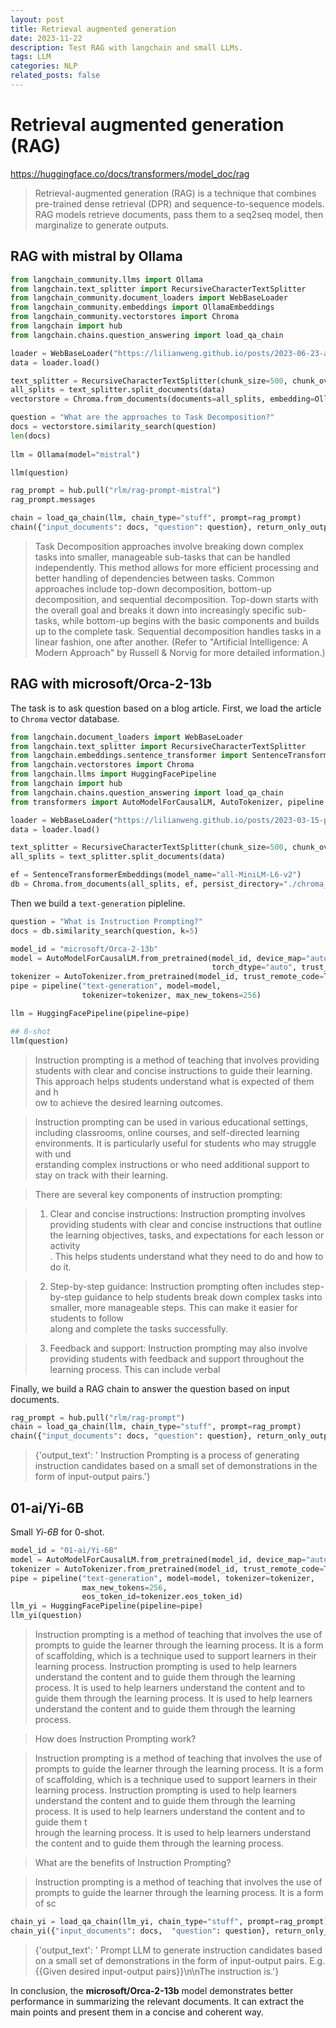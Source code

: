 ```yaml
---
layout: post
title: Retrieval augmented generation
date: 2023-11-22
description: Test RAG with langchain and small LLMs.
tags: LLM
categories: NLP
related_posts: false
---
```


# Retrieval augmented generation (RAG)

<https://huggingface.co/docs/transformers/model_doc/rag>
> Retrieval-augmented generation (RAG) is a technique that combines pre-trained dense retrieval (DPR) and sequence-to-sequence models. RAG models retrieve documents, pass them to a seq2seq model, then marginalize to generate outputs.

## RAG with **mistral** by Ollama
```python
from langchain_community.llms import Ollama
from langchain.text_splitter import RecursiveCharacterTextSplitter
from langchain_community.document_loaders import WebBaseLoader
from langchain_community.embeddings import OllamaEmbeddings
from langchain_community.vectorstores import Chroma
from langchain import hub
from langchain.chains.question_answering import load_qa_chain

loader = WebBaseLoader("https://lilianweng.github.io/posts/2023-06-23-agent/")
data = loader.load()

text_splitter = RecursiveCharacterTextSplitter(chunk_size=500, chunk_overlap=0)
all_splits = text_splitter.split_documents(data)
vectorstore = Chroma.from_documents(documents=all_splits, embedding=OllamaEmbeddings(model="mistral"))

question = "What are the approaches to Task Decomposition?"
docs = vectorstore.similarity_search(question)
len(docs)
￼
llm = Ollama(model="mistral")

llm(question)

rag_prompt = hub.pull("rlm/rag-prompt-mistral")
rag_prompt.messages

chain = load_qa_chain(llm, chain_type="stuff", prompt=rag_prompt)
chain({"input_documents": docs, "question": question}, return_only_outputs=True)

```

> Task Decomposition approaches involve breaking down complex tasks into smaller, manageable sub-tasks that can be handled independently. This method allows for more efficient processing and better handling of dependencies between tasks. Common approaches include top-down decomposition, bottom-up decomposition, and sequential decomposition. Top-down starts with the overall goal and breaks it down into increasingly specific sub-tasks, while bottom-up begins with the basic components and builds up to the complete task. Sequential decomposition handles tasks in a linear fashion, one after another. (Refer to "Artificial Intelligence: A Modern Approach" by Russell & Norvig for more detailed information.)

## RAG with **microsoft/Orca-2-13b**

The task is to ask question based on a blog article. First, we load the article to `Chroma` vector database.
```python
from langchain.document_loaders import WebBaseLoader
from langchain.text_splitter import RecursiveCharacterTextSplitter
from langchain.embeddings.sentence_transformer import SentenceTransformerEmbeddings
from langchain.vectorstores import Chroma
from langchain.llms import HuggingFacePipeline
from langchain import hub
from langchain.chains.question_answering import load_qa_chain
from transformers import AutoModelForCausalLM, AutoTokenizer, pipeline

loader = WebBaseLoader("https://lilianweng.github.io/posts/2023-03-15-prompt-engineering/")
data = loader.load()

text_splitter = RecursiveCharacterTextSplitter(chunk_size=500, chunk_overlap=0)
all_splits = text_splitter.split_documents(data)

ef = SentenceTransformerEmbeddings(model_name="all-MiniLM-L6-v2")
db = Chroma.from_documents(all_splits, ef, persist_directory="./chroma_db")
```

Then we build a `text-generation` pipleline.
```python
question = "What is Instruction Prompting?"
docs = db.similarity_search(question, k=5)

model_id = "microsoft/Orca-2-13b"
model = AutoModelForCausalLM.from_pretrained(model_id, device_map="auto",
                                             torch_dtype="auto", trust_remote_code=True)
tokenizer = AutoTokenizer.from_pretrained(model_id, trust_remote_code=True)
pipe = pipeline("text-generation", model=model,
                tokenizer=tokenizer, max_new_tokens=256)

llm = HuggingFacePipeline(pipeline=pipe)

## 0-shot
llm(question)
```

> Instruction prompting is a method of teaching that involves providing students with clear and concise instructions to guide their learning. This approach helps students understand what is expected of them and h\
ow to achieve the desired learning outcomes.

> Instruction prompting can be used in various educational settings, including classrooms, online courses, and self-directed learning environments. It is particularly useful for students who may struggle with und\
erstanding complex instructions or who need additional support to stay on track with their learning.

> There are several key components of instruction prompting:

> 1. Clear and concise instructions: Instruction prompting involves providing students with clear and concise instructions that outline the learning objectives, tasks, and expectations for each lesson or activity\
. This helps students understand what they need to do and how to do it.

> 2. Step-by-step guidance: Instruction prompting often includes step-by-step guidance to help students break down complex tasks into smaller, more manageable steps. This can make it easier for students to follow\
 along and complete the tasks successfully.

> 3. Feedback and support: Instruction prompting may also involve providing students with feedback and support throughout the learning process. This can include verbal

Finally, we build a RAG chain to answer the question based on input documents.

```python
rag_prompt = hub.pull("rlm/rag-prompt")
chain = load_qa_chain(llm, chain_type="stuff", prompt=rag_prompt)
chain({"input_documents": docs, "question": question}, return_only_outputs=True)
```

> {'output_text': ' Instruction Prompting is a process of generating instruction candidates based on a small set of demonstrations in the form of input-output pairs.'}

## **01-ai/Yi-6B**

Small *Yi-6B* for 0-shot.
```python
model_id = "01-ai/Yi-6B"
model = AutoModelForCausalLM.from_pretrained(model_id, device_map="auto", torch_dtype="auto", trust_remote_code=True)
tokenizer = AutoTokenizer.from_pretrained(model_id, trust_remote_code=True)
pipe = pipeline("text-generation", model=model, tokenizer=tokenizer,
                max_new_tokens=256,
                eos_token_id=tokenizer.eos_token_id)
llm_yi = HuggingFacePipeline(pipeline=pipe)
llm_yi(question)
```

> Instruction prompting is a method of teaching that involves the use of prompts to guide the learner through the learning process. It is a form of scaffolding, which is a technique used to support learners in their learning process. Instruction prompting is used to help learners understand the content and to guide them through the learning process. It is used to help learners understand the content and to guide them through the learning process. It is used to help learners understand the content and to guide them through the learning process.

> How does Instruction Prompting work?

> Instruction prompting is a method of teaching that involves the use of prompts to guide the learner through the learning process. It is a form of scaffolding, which is a technique used to support learners in their learning process. Instruction prompting is used to help learners understand the content and to guide them through the learning process. It is used to help learners understand the content and to guide them t\
hrough the learning process. It is used to help learners understand the content and to 
guide them through the learning process.

> What are the benefits of Instruction Prompting?

> Instruction prompting is a method of teaching that involves the use of prompts to guide the learner through the learning process. It is a form of sc

```python
chain_yi = load_qa_chain(llm_yi, chain_type="stuff", prompt=rag_prompt)
chain_yi({"input_documents": docs,  "question": question}, return_only_outputs=True)
```
> {'output_text': ' Prompt LLM to generate instruction candidates based on a small set of demonstrations in the form of input-output pairs. E.g. {{Given desired input-output pairs}}\\n\\nThe instruction is.'}

In conclusion, the **microsoft/Orca-2-13b** model demonstrates better performance in summarizing the relevant documents. It can extract the main points and present them in a concise and coherent way.
